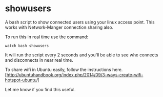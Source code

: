 # showusers
A bash script to show connected users using your linux access point. 
This works with Network-Manger connection sharing also. 

To run this in real time use the command: 

`watch bash showusers`

It will run the script every 2 seconds and you'll be able to see who connects and disconnects in near real time. 

To share wifi in Ubuntu easily, follow the instructions here. 
[http://ubuntuhandbook.org/index.php/2014/09/3-ways-create-wifi-hotspot-ubuntu/]

Let me know if you find this useful. 


